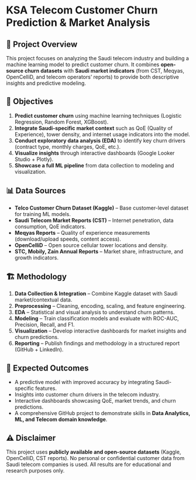 # KSA Telecom Customer Churn Prediction & Market Analysis

## 📌 Project Overview
This project focuses on analyzing the Saudi telecom industry and building a machine learning model to predict customer churn.
It combines **open-source churn datasets** with **Saudi market indicators** (from CST, Meqyas, OpenCelliD, and telecom operators’ reports) to provide both descriptive insights and predictive modeling.

## 🎯 Objectives
1. **Predict customer churn** using machine learning techniques (Logistic Regression, Random Forest, XGBoost).
2. **Integrate Saudi-specific market context** such as QoE (Quality of Experience), tower density, and internet usage indicators into the model.
3. **Conduct exploratory data analysis (EDA)** to identify key churn drivers (contract type, monthly charges, QoE, etc.).
4. **Visualize insights** through interactive dashboards (Google Looker Studio + Plotly).
5. **Showcase a full ML pipeline** from data collection to modeling and visualization.

## 📊 Data Sources
- **Telco Customer Churn Dataset (Kaggle)** – Base customer-level dataset for training ML models.
- **Saudi Telecom Market Reports (CST)** – Internet penetration, data consumption, QoE indicators.
- **Meqyas Reports** – Quality of experience measurements (download/upload speeds, content access).
- **OpenCelliD** – Open source cellular tower locations and density.
- **STC, Mobily, Zain Annual Reports** – Market share, infrastructure, and growth indicators.

## 🏗️ Methodology
1. **Data Collection & Integration** – Combine Kaggle dataset with Saudi market/contextual data.
2. **Preprocessing** – Cleaning, encoding, scaling, and feature engineering.
3. **EDA** – Statistical and visual analysis to understand churn patterns.
4. **Modeling** – Train classification models and evaluate with ROC-AUC, Precision, Recall, and F1.
5. **Visualization** – Develop interactive dashboards for market insights and churn predictions.
6. **Reporting** – Publish findings and methodology in a structured report (GitHub + LinkedIn).

## 🚀 Expected Outcomes
- A predictive model with improved accuracy by integrating Saudi-specific features.
- Insights into customer churn drivers in the telecom industry.
- Interactive dashboards showcasing QoE, market trends, and churn predictions.
- A comprehensive GitHub project to demonstrate skills in **Data Analytics, ML, and Telecom domain knowledge**.

## ⚠️ Disclaimer
This project uses **publicly available and open-source datasets** (Kaggle, OpenCelliD, CST reports).
No personal or confidential customer data from Saudi telecom companies is used.
All results are for educational and research purposes only.
